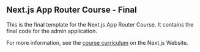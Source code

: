 ## Next.js App Router Course - Final

This is the final template for the Next.js App Router Course. It contains the final code for the admin application.

For more information, see the [course curriculum](https://nextjs.org/learn) on the Next.js Website.
